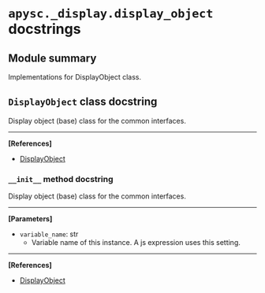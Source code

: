 # `apysc._display.display_object` docstrings

## Module summary

Implementations for DisplayObject class.

## `DisplayObject` class docstring

Display object (base) class for the common interfaces.<hr>

**[References]**

- [DisplayObject](https://simon-ritchie.github.io/apysc/en/display_object.html)

### `__init__` method docstring

Display object (base) class for the common interfaces.<hr>

**[Parameters]**

- `variable_name`: str
  - Variable name of this instance. A js expression uses this setting.

<hr>

**[References]**

- [DisplayObject](https://simon-ritchie.github.io/apysc/en/display_object.html)